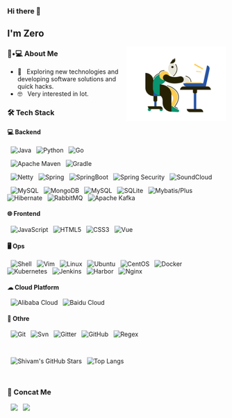 ### Hi there 👋<h2> I'm Zero</h2>

<!-- <img align='right' src="https://media.giphy.com/media/M9gbBd9nbDrOTu1Mqx/giphy.gif" width="230"> -->
<img align='right' src="https://raw.githubusercontent.com/zero-a-projects/zero-a-projects/main/programmer.png" width="230">


<h3> 👨•💻 About Me </h3>



- 🤔 &nbsp; Exploring new technologies and developing software solutions and quick hacks.
- 🤓 &nbsp; Very interested in Iot.


<h3>🛠 Tech Stack</h3>


<h4>💻 Backend</h4>

&nbsp; ![Java](http://img.shields.io/badge/-Java-5B4638?style=flat-square&logo=java&logoColor=ffffff)
&nbsp; ![Python](http://img.shields.io/badge/-Python-3776AB?style=flat-square&logo=python&logoColor=ffffff)
&nbsp; ![Go](https://img.shields.io/badge/-Go-3776AB?style=flat-square&logo=Go&logoColor=ffffff)

&nbsp; ![Apache Maven](http://img.shields.io/badge/-Apache%20Maven-C71A36?style=flat-square&logo=Apache%20Maven&logoColor=ffffff)
&nbsp; ![Gradle](http://img.shields.io/badge/-Gradle-02303A?style=flat-square&logo=Gradle&logoColor=ffffff)

&nbsp; ![Netty](http://img.shields.io/badge/-Netty-69717d?style=flat-square&logo=Netty&logoColor=ffffff)
&nbsp; ![Spring](http://img.shields.io/badge/-Spring-6DB33F?style=flat-square&logo=Spring&logoColor=ffffff)
&nbsp; ![SpringBoot](http://img.shields.io/badge/-SpringBoot-6DB33F?style=flat-square&logo=SpringBoot&logoColor=ffffff)
&nbsp; ![Spring Security](http://img.shields.io/badge/-Spring%20Security-6DB33F?style=flat-square&logo=Spring%20Security&logoColor=ffffff)
&nbsp; ![SoundCloud](http://img.shields.io/badge/-SoundCloud-FF3300?style=flat-square&logo=SoundCloud&logoColor=ffffff)

&nbsp; ![MySQL](http://img.shields.io/badge/-MySQL-496d90?style=flat-square&logo=mysql&logoColor=ffffff)
&nbsp; ![MongoDB](http://img.shields.io/badge/-MongoDB-47A248?style=flat-square&logo=MongoDB&logoColor=ffffff)
&nbsp; ![MySQL](http://img.shields.io/badge/-MySQL-496d90?style=flat-square&logo=mysql&logoColor=ffffff)
&nbsp; ![SQLite](http://img.shields.io/badge/-SQLite-003B57?style=flat-square&logo=SQLite&logoColor=ffffff)
&nbsp; ![Mybatis/Plus](http://img.shields.io/badge/-MyBatis%2FPlus-c2291b?style=flat-square&logoColor=ffffff)
&nbsp; ![Hibernate](http://img.shields.io/badge/-Hibernate-59666C?style=flat-square&logo=Hibernate&logoColor=ffffff)
&nbsp; ![RabbitMQ](http://img.shields.io/badge/-RabbitMQ-FF6600?style=flat-square&logo=RabbitMQ&logoColor=ffffff)
&nbsp; ![Apache Kafka](http://img.shields.io/badge/-Apache%20Kafka-231F20?style=flat-square&logo=Apache%20Kafka&logoColor=ffffff)



<h4>🌐 Frontend</h4>

&nbsp; ![JavaScript](https://img.shields.io/badge/-JavaScript-%23F7DF1C?style=flat-square&logo=javascript&logoColor=000000&labelColor=%23F7DF1C&color=%23FFCE5A)
&nbsp; ![HTML5](https://img.shields.io/badge/-HTML5-%23E44D27?style=flat-square&logo=html5&logoColor=ffffff)
&nbsp; ![CSS3](https://img.shields.io/badge/-CSS3-%231572B6?style=flat-square&logo=css3)
&nbsp; ![Vue](https://img.shields.io/badge/-Vue-4FC08D?style=flat-square&logo=Vue.js&logoColor=ffffff)


<h4>🖥 Ops</h4>

&nbsp; ![Shell](https://img.shields.io/badge/-Shell-FFD500?style=flat-square&logo=Shell&logoColor=ffffff)
&nbsp; ![Vim](https://img.shields.io/badge/-Vim-019733?style=flat-square&logo=Vim&logoColor=ffffff)
&nbsp; ![Linux](https://img.shields.io/badge/-Linux-FCC624?style=flat-square&logo=Linux&logoColor=ffffff)
&nbsp; ![Ubuntu](https://img.shields.io/badge/-Ubuntu-E95420?style=flat-square&logo=Ubuntu&logoColor=ffffff)
&nbsp; ![CentOS](https://img.shields.io/badge/-CentOS-262577?style=flat-square&logo=CentOS&logoColor=ffffff)
&nbsp; ![Docker](https://img.shields.io/badge/-Docker-2496ED?style=flat-square&logo=Docker&logoColor=ffffff)
&nbsp; ![Kubernetes](https://img.shields.io/badge/-Kubernetes-326CE5?style=flat-square&logo=Kubernetes&logoColor=ffffff)
&nbsp; ![Jenkins](https://img.shields.io/badge/-Jenkins-D24939?style=flat-square&logo=Jenkins&logoColor=ffffff)
&nbsp; ![Harbor](https://img.shields.io/badge/-Harbor-60B932?style=flat-square&logo=Harbor&logoColor=ffffff)
&nbsp; ![Nginx](https://img.shields.io/badge/-Nginx-009639?style=flat-square&logo=NGINX&logoColor=ffffff)


<h4>☁ Cloud Platform</h4>

&nbsp; ![Alibaba Cloud](https://img.shields.io/badge/-Alibaba%20Cloud-FF6A00?style=flat-square&logo=Alibaba%20Cloud&logoColor=ffffff)
&nbsp; ![Baidu Cloud](https://img.shields.io/badge/-Baidu%20Cloud-2932E1?style=flat-square&logo=Baidu&logoColor=ffffff)


<h4>🌱 Othre</h4>

&nbsp; ![Git](https://img.shields.io/badge/-Git-F05032?style=flat-square&logo=Git&logoColor=ffffff)
&nbsp; ![Svn](https://img.shields.io/badge/-SVN-F05032?style=flat-square&logo=Svn&logoColor=ffffff)
&nbsp; ![Gitter](https://img.shields.io/badge/-Gitter-ED1965?style=flat-square&logo=Gitter&logoColor=ffffff)
&nbsp; ![GitHub](https://img.shields.io/badge/-GitHub-181717?style=flat-square&logo=GitHub&logoColor=ffffff)
&nbsp; ![Regex](https://img.shields.io/badge/-Regex-FC6D26?style=flat-square&logo=Regex&logoColor=ffffff)



<br/>


&nbsp; ![Shivam's GitHub Stars](https://github-readme-stats.vercel.app/api?username=zero-a-projects&show_icons=true&theme=midnight-purple) &nbsp;  ![Top Langs](https://github-readme-stats.vercel.app/api/top-langs/?username=zero-a-projects&layout=compact&theme=midnight-purple)

<!-- <br/>

<br/>

<img src="https://github.com/nirala69/nirala69/blob/master/70804f7e25b11f29db904f2fa7b4cd9d.gif" width="350" align='right'>
<!-- ![Top Langs](https://github-readme-stats.vercel.app/api/top-langs/?username=zero-a-projects&layout=compact&theme=midnight-purple)
 -->
 
<br>

<h3> 📩 Concat Me </h3>

&nbsp; <a href="mailto:kk98.young@gmail.com"><img src="https://img.shields.io/badge/-Gmail-EA4335?style=flat-square&logo=Gmail&logoColor=ffffff"></a>
&nbsp; <a href="https://blog.ddoc.top/" target="_blank"><img src="https://img.shields.io/badge/-Blogger-FF5722?style=flat-square&logo=Blogger&logoColor=ffffff"></a>






